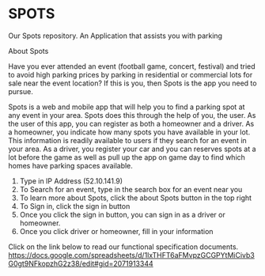 # SPOTS
Our Spots repository.  An Application that assists you with parking

About Spots

Have you ever attended an event (football game, concert, festival) and tried to avoid high parking prices by parking in residential or commercial lots for sale near the event location?  If this is you, then Spots is the app you need to pursue.  

Spots is a web and mobile app that will help you to find a parking spot at any event in your area.  Spots does this through the help of you, the user.  As the user of this app, you can register as both a homeowner and a driver.  As a homeowner, you indicate how many spots you have available in your lot.  This information is readily available to users if they search for an event in your area.  As a driver, you register your car and you can reserves spots at a lot before the game as well as pull up the app on game day to find which homes have parking spaces available.

1. Type in IP Address (52.10.141.9)
2. To Search for an event, type in the search box for an event near you
3. To learn more about Spots, click the about Spots button in the top right
4. To Sign in, click the sign in button
5. Once you click the sign in button, you can sign in as a driver or homeowner.
6. Once you click driver or homeowner, fill in your information

Click on the link below to read our functional specification documents.
https://docs.google.com/spreadsheets/d/1lxTHFT6aFMvpzGCGPYtMiCivb3G0gt9NFkopzhG2z38/edit#gid=2071913344

